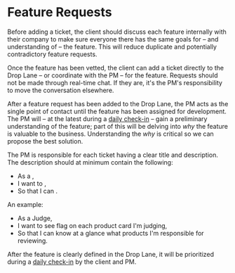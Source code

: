 # Feature Requests

Before adding a ticket, the client should discuss each feature internally with their company to make sure everyone there has the same goals for – and understanding of – the feature. This will reduce duplicate and potentially contradictory feature requests.

Once the feature has been vetted, the client can add a ticket directly to the Drop Lane – or coordinate with the PM – for the feature. Requests should not be made through real-time chat. If they are, it's the PM's responsibility to move the conversation elsewhere.

After a feature request has been added to the Drop Lane, the PM acts as the single point of contact until the feature has been assigned for development. The PM will – at the latest during a [daily check-in](daily-check-ins.md) – gain a preliminary understanding of the feature; part of this will be delving into *why* the feature is valuable to the business. Understanding the *why* is critical so we can propose the best solution.

The PM is responsible for each ticket having a clear title and description. The description should at minimum contain the following:

* As a <user role>,
* I want to <do X>,
* So that I can <achieve Y>.

An example:

* As a Judge,
* I want to see flag on each product card I'm judging,
* So that I can know at a glance what products I'm responsible for reviewing.

After the feature is clearly defined in the Drop Lane, it will be prioritized during a [daily check-in](daily-check-ins.md) by the client and PM.
